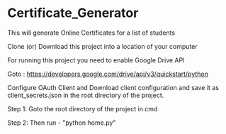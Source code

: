 # Certificate_Generator
This will generate Online Certificates for a list of students

Clone (or) Download this project into a location of your computer

For running this project you need to enable Google Drive API

Goto : https://developers.google.com/drive/api/v3/quickstart/python

Configure OAuth Client and Download client configuration and save it as client_secrets.json in the root directory of the project.

Step 1: Goto the root directory of the project in cmd

Step 2: Then run - "python home.py" 
